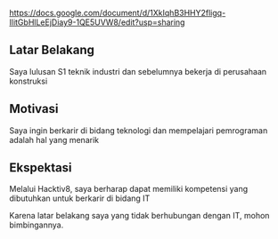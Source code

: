 https://docs.google.com/document/d/1XkIqhB3HHY2fligq-IlitGbHlLeEjDiay9-1QE5UVW8/edit?usp=sharing

[//]: # (Ceritakan sedikit tentang latar belakangmu seperti pendidikan terakhir atau pekerjaan sebelumnya)
## Latar Belakang
Saya lulusan S1 teknik industri dan sebelumnya bekerja di perusahaan konstruksi

[//]: # (Motivasi apa yang mendorongmu untuk ikut program coding bootcamp di Hacktiv8?)
## Motivasi
Saya ingin berkarir di bidang teknologi dan mempelajari pemrograman adalah hal yang menarik

[//]: # (Beri tahu kami, apa yang ingin kamu dapatkan di Hacktiv8 dan apa yang ingin kamu capai setelah lulus dari sini?)
## Ekspektasi
Melalui Hacktiv8, saya berharap dapat memiliki kompetensi yang dibutuhkan untuk berkarir di bidang IT

[//]: # (Apakah ada hal lain yang ingin disampaikan? Bila ada, kamu bebas untuk menuliskannya)
Karena latar belakang saya yang tidak berhubungan dengan IT, mohon bimbingannya.
